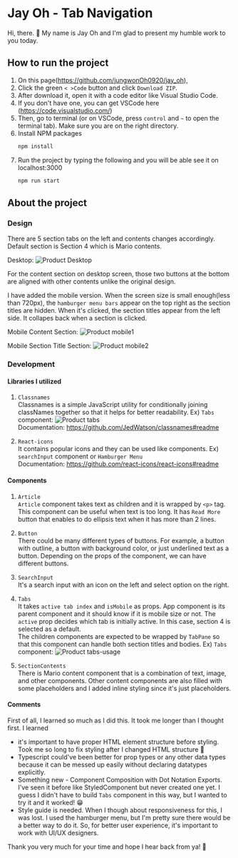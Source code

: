 # Jay Oh - Tab Navigation

Hi, there. 👋 My name is Jay Oh and I'm glad to present my humble work to you today. 

## How to run the project
1. On this page(https://github.com/jungwonOh0920/jay_oh), 
2. Click the green `< >Code` button and click `Download ZIP`.
3. After download it, open it with a code editor like Visual Studio Code. 
4. If you don't have one, you can get VSCode here (https://code.visualstudio.com/)
5. Then, go to terminal (or on VSCode, press `control` and `~` to open the terminal tab). Make sure you are on the right directory. 
6. Install NPM packages
   ```sh
   npm install
   ``` 
7. Run the project by typing the following and you will be able see it on localhost:3000
   ```sh
   npm run start
   ```


## About the project

### Design
There are 5 section tabs on the left and contents changes accordingly. Default section is Section 4 which is Mario contents. 

Desktop:
![Product Desktop][product-desktop]

For the content section on desktop screen, those two buttons at the bottom are aligned with other contents unlike the original design. 

I have added the mobile version. When the screen size is small enough(less than 720px), the `hamburger menu bars` appear on the top right as the section titles are hidden. When it's clicked, the section titles appear from the left side. It collapes back when a section is clicked. 

Mobile Content Section:
![Product mobile1][product-mobile1]

Mobile Section Title Section:
![Product mobile2][product-mobile2]
 

### Development

#### Libraries I utilized
1. `Classnames`
<br />Classnames is a simple JavaScript utility for conditionally joining classNames together so that it helps for better readability. 
Ex) `Tabs` component:
![Product tabs][product-tabs]
<br />Documentation: https://github.com/JedWatson/classnames#readme

2. `React-icons`
<br />It contains popular icons and they can be used like components.
Ex) `searchInput` component or `Hamburger Menu` 
<br />Documentation: https://github.com/react-icons/react-icons#readme

#### Components
1. `Article`
<br />`Article` component takes text as children and it is wrapped by `<p>` tag. This component can be useful when text is too long. It has `Read More` button that enables to do ellipsis text when it has more than 2 lines. 

2. `Button`
<br />There could be many different types of buttons. For example, a button with outline, a button with background color, or just underlined text as a button. Depending on the props of the component, we can have different buttons.

3. `SearchInput`
<br />It's a search input with an icon on the left and select option on the right.

4. `Tabs`
<br /> It takes `active tab index` and `isMobile` as props. App component is its parent component and it should know if it is mobile size or not. The `active` prop decides which tab is initially active. In this case, section 4 is selected as a default. 
<br /> The children components are expected to be wrapped by `TabPane` so that this component can handle both section titles and bodies.
Ex) `Tabs` component:
![Product tabs-usage][product-tabs-usage]

5. `SectionContents`
<br />There is Mario content component that is a combination of text, image, and other components. Other content components are also filled with some placeholders and I added inline styling since it's just placeholders. 

#### Comments
First of all, I learned so much as I did this. It took me longer than I thought first. I learned 
* it's important to have proper HTML element structure before styling. Took me so long to fix styling after I changed HTML structure 🥹
* Typescript could've been better for prop types or any other data types because it can be messed up easily without declaring datatypes explicitly. 
* Something new - Component Composition with Dot Notation Exports. I've seen it before like StyledComponent but never created one yet. I guess I didn't have to build `Tabs` component in this way, but I wanted to try it and it worked! 😁
* Style guide is needed. When I though about responsiveness for this, I was lost. I used the hamburger menu, but I'm pretty sure there would be a better way to do it. So, for better user experience, it's important to work with UI/UX designers.

Thank you very much for your time and hope I hear back from ya! 🤙

[product-desktop]: src/assets/images/desktop.png
[product-mobile1]: src/assets/images/mobile1.png
[product-mobile2]: src/assets/images/mobile2.png
[product-tabs]: src/assets/images/tabs.png
[product-tabs-usage]: src/assets/images/tabsUsage.png